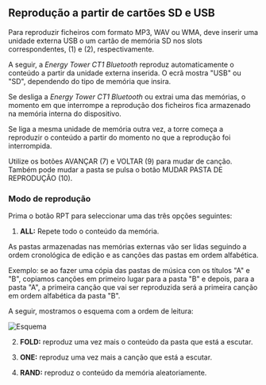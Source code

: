 ## Reprodução a partir de cartões SD e USB

Para reproduzir ficheiros com formato MP3, WAV ou WMA, deve inserir uma unidade externa USB o um cartão de memória SD nos slots correspondentes, (1) e (2), respectivamente.

A seguir, a *Energy Tower CT1 Bluetooth* reproduz automaticamente o conteúdo a partir da unidade externa inserida.
O ecrã mostra "USB" ou "SD", dependendo do tipo de memória que insira.

Se desliga a *Energy Tower CT1 Bluetooth* ou extrai uma das memórias, o momento em que interrompe a reprodução dos ficheiros fica armazenado na memória interna do dispositivo.

Se liga a mesma unidade de memória outra vez, a torre começa a reproduzir o conteúdo a partir do momento no que a reprodução foi interrompida.

Utilize os botões AVANÇAR (7) e VOLTAR (9) para mudar de canção. Também pode mudar a pasta se pulsa o botão MUDAR PASTA DE REPRODUÇÃO (10).


### Modo de reprodução

Prima o botão RPT para seleccionar uma das três opções seguintes:

1) **ALL:** Repete todo o conteúdo da memória.

As pastas armazenadas nas memórias externas vão ser lidas seguindo a ordem cronológica de edição e as canções das pastas em ordem alfabética.

Exemplo: se ao fazer uma cópia das pastas de música con os títulos "A" e "B", copiamos canções em primeiro lugar para a pasta "B" e depois, para a pasta "A", a primeira canção que vai ser reproduzida será a primeira canção em ordem alfabética da pasta "B".

   A seguir, mostramos o esquema com a ordem de leitura:

   ![Esquema](http://static.energysistem.com/images/manuals/42260/5492cea8f11f3.jpg)

2) **FOLD:** reproduz uma vez mais o conteúdo da pasta que está a escutar.

2) **ONE:** reproduz uma vez mais a canção que está a escutar.

3) **RAND:** reproduz o conteúdo da memória aleatoriamente. 

